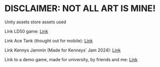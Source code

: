 # DISCLAIMER: NOT ALL ART IS MINE!

Unity assets store assets used

Link LD50 game: [Link](https://nicoreale.github.io/Builds/Unity/LD50/Alpha%20v3/)

Link Ace Tank (thought out for mobile): [Link](https://nicoreale.github.io/Builds/Unity/Ace%20Tank/) 

Link Kennys Jammin (Made for Kenneys' Jam 2024): [Link](https://nicoreale.github.io/Builds/Jams/Kennys%20Jammin/)

Link to a demo game, made for university, by friends and me: [Link](https://ikal-team.itch.io/)
